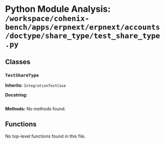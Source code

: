 # Python Module Analysis: `/workspace/cohenix-bench/apps/erpnext/erpnext/accounts/doctype/share_type/test_share_type.py`

## Classes

### `TestShareType`
**Inherits:** `IntegrationTestCase`


**Docstring:**
```

```

**Methods:**
No methods found.




## Functions

No top-level functions found in this file.
